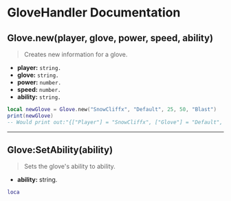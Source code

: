 # GloveHandler Documentation

## Glove.new(player, glove, power, speed, ability)
> Creates new information for a glove.

- **player:** `string.`
- **glove:** `string.`
- **power:** `number.`
- **speed:** `number.`
- **ability:** `string.`

```lua
local newGlove = Glove.new("SnowCliffx", "Default", 25, 50, "Blast")
print(newGlove)
-- Would print out:"{["Player"] = "SnowCliffx", ["Glove"] = "Default", ["Power"] = 25, ["Speed"] = 50, ["Ability"] = "Blast"}"
```

---

## Glove:SetAbility(ability)
> Sets the glove's ability to ability.

- **ability:** string.
 
```lua
loca
